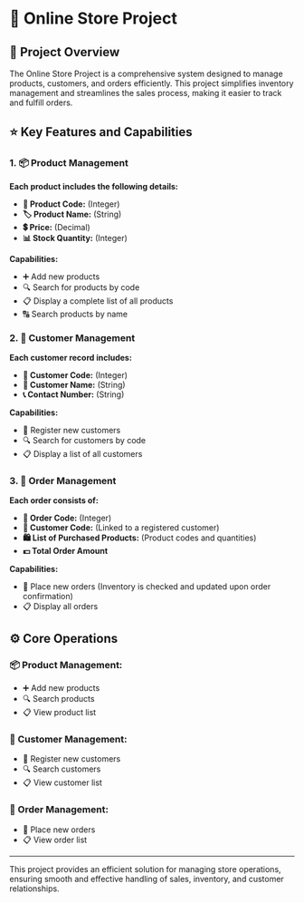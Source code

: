 # 🛒 Online Store Project

## 📝 Project Overview
The Online Store Project is a comprehensive system designed to manage products, customers, and orders efficiently. This project simplifies inventory management and streamlines the sales process, making it easier to track and fulfill orders.

## ⭐ Key Features and Capabilities

### 1. 📦 Product Management
**Each product includes the following details:**
- **🔢 Product Code:** (Integer)
- **🏷️ Product Name:** (String)
- **💲 Price:** (Decimal)
- **📊 Stock Quantity:** (Integer)

**Capabilities:**
- ➕ Add new products
- 🔍 Search for products by code
- 📋 Display a complete list of all products
- 🔠 Search products by name

### 2. 👤 Customer Management
**Each customer record includes:**
- **🔢 Customer Code:** (Integer)
- **🧑 Customer Name:** (String)
- **📞 Contact Number:** (String)

**Capabilities:**
- 📝 Register new customers
- 🔍 Search for customers by code
- 📋 Display a list of all customers

### 3. 📑 Order Management
**Each order consists of:**
- **🔢 Order Code:** (Integer)
- **👤 Customer Code:** (Linked to a registered customer)
- **🛍️ List of Purchased Products:** (Product codes and quantities)
- **💵 Total Order Amount**

**Capabilities:**
- 🛒 Place new orders (Inventory is checked and updated upon order confirmation)
- 📋 Display all orders

## ⚙️ Core Operations
### 📦 Product Management:
- ➕ Add new products
- 🔍 Search products
- 📋 View product list

### 👤 Customer Management:
- 📝 Register new customers
- 🔍 Search customers
- 📋 View customer list

### 📑 Order Management:
- 🛒 Place new orders
- 📋 View order list

---
This project provides an efficient solution for managing store operations, ensuring smooth and effective handling of sales, inventory, and customer relationships.

